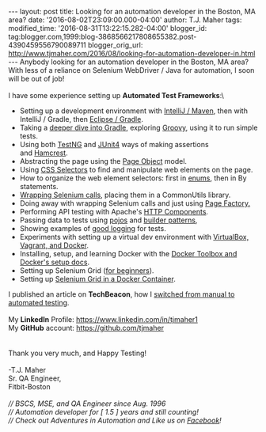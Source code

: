 \-\-- layout: post title: Looking for an automation developer in the
Boston, MA area? date: \'2016-08-02T23:09:00.000-04:00\' author: T.J.
Maher tags: modified\_time: \'2016-08-31T13:22:15.282-04:00\'
blogger\_id:
tag:blogger.com,1999:blog-3868566217808655382.post-4390459556790089711
blogger\_orig\_url:
http://www.tjmaher.com/2016/08/looking-for-automation-developer-in.html
\-\-- Anybody looking for an automation developer in the Boston, MA
area? With less of a reliance on Selenium WebDriver / Java for
automation, I soon will be out of job!\
\
I have some experience setting up **Automated Test Frameworks**:\

-   Setting up a development environment with [IntelliJ
    / Maven](http://www.tjmaher.com/2016/05/webdriver-development-environment-setup.html),
    then with IntelliJ / Gradle, then [Eclipse /
    Gradle](http://www.tjmaher.com/2016/06/webdriver-development-environment-setup.html). 
-   Taking a [deeper dive into
    Gradle](http://www.tjmaher.com/search/label/Gradle),
    exploring [Groovy](http://www.tjmaher.com/2016/06/building-test-framework-with-gradle.html),
    using it to run simple tests.
-   Using
    both [TestNG](http://www.tjmaher.com/2016/01/automate-amazon-sketch-of-possible-data.html) and [JUnit4](http://www.tjmaher.com/2016/06/webdriver-development-environment-setup.html) ways
    of making assertions
    and [Hamcrest](http://www.tjmaher.com/2016/05/webdriver-development-environment-setup.html).
-   Abstracting the page using the [Page
    Object](http://www.tjmaher.com/search/label/Page%20Object) model.
-   Using [CSS
    Selectors](http://www.tjmaher.com/2015/04/how-selenium-webdriver-uses-css.html) to
    find and manipulate web elements on the page.
-   How to organize the web element selectors: first
    in [enums](http://www.tjmaher.com/2015/07/storing-locators-for-web-elements.html),
    then in By statements.
-   [Wrapping Selenium
    calls](http://www.tjmaher.com/2015/12/automate-amazon-commonutils-methods-and.html),
    placing them in a CommonUtils library.
-   Doing away with wrapping Selenium calls and just using [Page
    Factory.](http://www.tjmaher.com/2016/06/page-factories-setting-up-creating-them.html)
-   Performing API testing with Apache\'s [HTTP
    Components](http://www.tjmaher.com/2016/02/restful-testing-with-stripe-brief.html).
-   Passing data to tests
    using [pojos](http://www.tjmaher.com/2016/01/automate-amazon-productenums-and.html) and [builder
    patterns](http://www.tjmaher.com/2016/04/why-use-builder-pattern-examples-of.html),
-   Showing examples of [good
    logging](http://www.tjmaher.com/2016/02/do-you-actually-know-what-your.html) for
    tests.
-   Experiments with setting up a virtual dev environment
    with [VirtualBox, Vagrant, and
    Docker](http://www.tjmaher.com/2016/05/setting-up-virtual-dev-environment-with.html).
-   Installing, setup, and learning Docker with the [Docker Toolbox and
    Docker\'s setup
    docs](http://www.tjmaher.com/2016/07/setting-up-docker-easy-way-on-mac-or.html).
-   Setting up Selenium Grid ([for
    beginners](http://www.tjmaher.com/2016/07/setup-of-selenium-grid-for-beginners.html)).
-   Setting up [Selenium Grid in a Docker
    Container](http://www.tjmaher.com/2016/07/setting-up-selenium-grid-with-chrome.html).

I published an article on **TechBeacon**, how I [switched from manual to
automated
testing](http://techbeacon.com/switching-careers-qa-manual-testing-automation-development).\
\
My **LinkedIn** Profile: <https://www.linkedin.com/in/tjmaher1>\
My **GitHub** account: <https://github.com/tjmaher>\
\
\
Thank you very much, and Happy Testing!\
\
-T.J. Maher\
Sr. QA Engineer,\
Fitbit-Boston\
\
*// BSCS, MSE, and QA Engineer since Aug. 1996\
// Automation developer for \[ 1.5 \] years and still counting!\
// Check out Adventures in Automation and Like us on
[Facebook](https://www.facebook.com/AdventuresInAutomation/)!*

